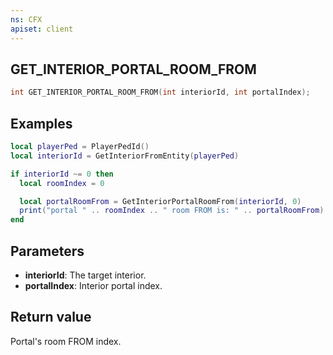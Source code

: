 ```yaml
---
ns: CFX
apiset: client
---
```

## GET_INTERIOR_PORTAL_ROOM_FROM

```c
int GET_INTERIOR_PORTAL_ROOM_FROM(int interiorId, int portalIndex);
```

## Examples

```lua
local playerPed = PlayerPedId()
local interiorId = GetInteriorFromEntity(playerPed)

if interiorId ~= 0 then
  local roomIndex = 0

  local portalRoomFrom = GetInteriorPortalRoomFrom(interiorId, 0)
  print("portal " .. roomIndex .. " room FROM is: " .. portalRoomFrom)
end
```

## Parameters
* **interiorId**: The target interior.
* **portalIndex**: Interior portal index.

## Return value
Portal's room FROM index.